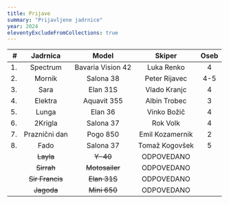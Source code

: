 ```yaml
---
title: Prijave
summary: "Prijavljene jadrnice"
year: 2024
eleventyExcludeFromCollections: true
---
```


| #  | Jadrnica      | Model             | Skiper            | Oseb  |
|---:|:-------------:|:-----------------:|:-----------------:|:-----:|
| 1. | Spectrum      | Bavaria Vision 42 | Luka Renko        |   4   |
| 2. | Mornik        | Salona 38         | Peter Rijavec     |  4-5  |
| 3. | Sara          | Elan 31S          | Vlado Kranjc      |   4   |
| 4. | Elektra       | Aquavit 355       | Albin Trobec      |   3   |
| 5. | Lunga         | Elan 36           | Vinko Božič       |   4   |
| 6. | 2Krigla       | Salona 37         | Rok Volk          |   4   |
| 7. | Praznični dan | Pogo 850          | Emil Kozamernik   |   2   |
| 8. | Fado          | Salona 37         | Tomaž Kogovšek    |   5   |
|    | <del>Layla</del> | <del>Y-40</del>  | ODPOVEDANO      |       |
|    | <del>Sirrah</del> | <del>Motosailer</del> | ODPOVEDANO |      |
|    | <del>Sir Francis</del> | <del>Elan 31S</del> | ODPOVEDANO |   |
|    | <del>Jagoda</del> | <del>Mini 650</del> | ODPOVEDANO  |       |
